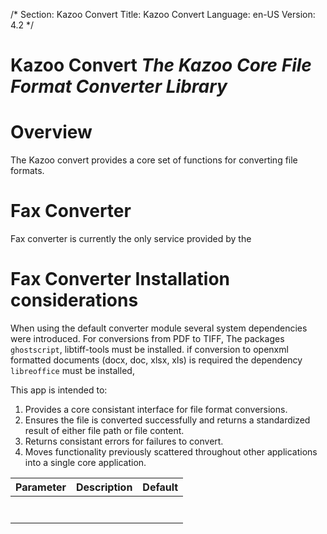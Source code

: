 /*
Section: Kazoo Convert
Title: Kazoo Convert
Language: en-US
Version: 4.2
*/

# Kazoo Convert *The Kazoo Core File Format Converter Library*

# Overview
The Kazoo convert provides a core set of functions for converting file formats.

# Fax Converter

Fax converter is currently the only service provided by the

# Fax Converter Installation considerations
When using the default converter module several system dependencies were introduced. For conversions from PDF to TIFF, The packages `ghostscript`, libtiff-tools must be installed.
if conversion to openxml formatted documents (docx, doc, xlsx, xls) is required the dependency `libreoffice` must be installed,


This app is intended to:
1. Provides a core consistant interface for file format conversions.
1. Ensures the file is converted successfully and returns a standardized result of either file path or file content.
1. Returns consistant errors for failures to convert.
1. Moves functionality previously scattered throughout other applications into a single core application.

| Parameter | Description | Default |
|--- |--- |--- |
|       |       |     |
|       |       |     |
|       |       |     |
|       |       |     |
|       |       |     |
|       |       |     |
|       |       |     |
